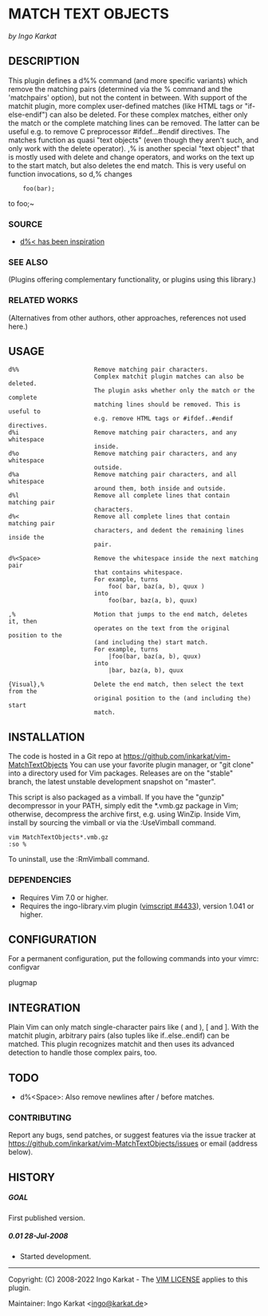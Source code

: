 MATCH TEXT OBJECTS
===============================================================================
_by Ingo Karkat_

DESCRIPTION
------------------------------------------------------------------------------

This plugin defines a d%% command (and more specific variants) which remove
the matching pairs (determined via the % command and the 'matchpairs'
option), but not the content in between. With support of the matchit plugin,
more complex user-defined matches (like HTML tags or "if-else-endif") can also
be deleted. For these complex matches, either only the match or the complete
matching lines can be removed. The latter can be useful e.g. to remove C
preprocessor #ifdef...#endif directives. The matches function as quasi "text
objects" (even though they aren't such, and only work with the delete
operator).
,% is another special "text object" that is mostly used with delete and change
operators, and works on the text up to the start match, but also deletes the
end match. This is very useful on function invocations, so d,% changes
```
    foo(bar);
```
to
    foo;~

### SOURCE

- [d%&lt; has been inspiration](https://stackoverflow.com/questions/58503153/vim-delete-parent-parenthesis-and-reindent-child)

### SEE ALSO
(Plugins offering complementary functionality, or plugins using this library.)

### RELATED WORKS
(Alternatives from other authors, other approaches, references not used here.)

USAGE
------------------------------------------------------------------------------

    d%%                     Remove matching pair characters.
                            Complex matchit plugin matches can also be deleted.
                            The plugin asks whether only the match or the complete
                            matching lines should be removed. This is useful to
                            e.g. remove HTML tags or #ifdef..#endif directives.
    d%i                     Remove matching pair characters, and any whitespace
                            inside.
    d%o                     Remove matching pair characters, and any whitespace
                            outside.
    d%a                     Remove matching pair characters, and all whitespace
                            around them, both inside and outside.
    d%l                     Remove all complete lines that contain matching pair
                            characters.
    d%<                     Remove all complete lines that contain matching pair
                            characters, and dedent the remaining lines inside the
                            pair.

    d%<Space>               Remove the whitespace inside the next matching pair
                            that contains whitespace.
                            For example, turns
                                foo( bar, baz(a, b), quux )
                            into
                                foo(bar, baz(a, b), quux)

    ,%                      Motion that jumps to the end match, deletes it, then
                            operates on the text from the original position to the
                            (and including the) start match.
                            For example, turns
                                |foo(bar, baz(a, b), quux)
                            into
                                |bar, baz(a, b), quux

    {Visual},%              Delete the end match, then select the text from the
                            original position to the (and including the) start
                            match.

INSTALLATION
------------------------------------------------------------------------------

The code is hosted in a Git repo at
    https://github.com/inkarkat/vim-MatchTextObjects
You can use your favorite plugin manager, or "git clone" into a directory used
for Vim packages. Releases are on the "stable" branch, the latest unstable
development snapshot on "master".

This script is also packaged as a vimball. If you have the "gunzip"
decompressor in your PATH, simply edit the \*.vmb.gz package in Vim; otherwise,
decompress the archive first, e.g. using WinZip. Inside Vim, install by
sourcing the vimball or via the :UseVimball command.

    vim MatchTextObjects*.vmb.gz
    :so %

To uninstall, use the :RmVimball command.

### DEPENDENCIES

- Requires Vim 7.0 or higher.
- Requires the ingo-library.vim plugin ([vimscript #4433](http://www.vim.org/scripts/script.php?script_id=4433)), version 1.041 or
  higher.

CONFIGURATION
------------------------------------------------------------------------------

For a permanent configuration, put the following commands into your vimrc:
configvar

plugmap

INTEGRATION
------------------------------------------------------------------------------

Plain Vim can only match single-character pairs like ( and ), [ and ]. With
the matchit plugin, arbitrary pairs (also tuples like if..else..endif) can
be matched. This plugin recognizes matchit and then uses its advanced
detection to handle those complex pairs, too.

TODO
------------------------------------------------------------------------------

- d%&lt;Space&gt;: Also remove newlines after / before matches.

### CONTRIBUTING

Report any bugs, send patches, or suggest features via the issue tracker at
https://github.com/inkarkat/vim-MatchTextObjects/issues or email (address
below).

HISTORY
------------------------------------------------------------------------------

##### GOAL
First published version.

##### 0.01    28-Jul-2008
- Started development.

------------------------------------------------------------------------------
Copyright: (C) 2008-2022 Ingo Karkat -
The [VIM LICENSE](http://vimdoc.sourceforge.net/htmldoc/uganda.html#license) applies to this plugin.

Maintainer:     Ingo Karkat &lt;ingo@karkat.de&gt;
